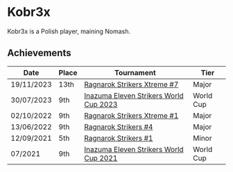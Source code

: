 # Kobr3x

Kobr3x is a Polish player, maining Nomash.

## Achievements

|Date|Place|Tournament|Tier|
|-|-|-|-|
| 19/11/2023 | 13th | [Ragnarok Strikers Xtreme #7](/inapedia/tournaments/ragna/ragnax7.md) | Major |
| 30/07/2023 | 9th | [Inazuma Eleven Strikers World Cup 2023](/inapedia/tournaments/worldcup23.md) | World Cup |
| 02/10/2022 | 9th | [Ragnarok Strikers Xtreme #1](/inapedia/tournaments/ragna/ragnax1.md) | Major |
| 13/06/2022 | 9th | [Ragnarok Strikers #4](/inapedia/tournaments/ragna/ragna4.md) | Major |
| 12/09/2021 | 5th | [Ragnarok Strikers #1](/inapedia/tournaments/ragna/ragna1.md) | Minor |
| 07/2021 | 9th | [Inazuma Eleven Strikers World Cup 2021](/inapedia/tournaments/worldcup21.md) | World Cup |
